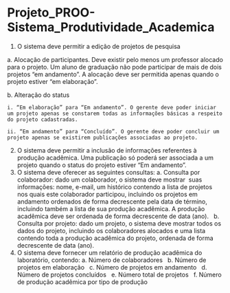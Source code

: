 # Projeto_PROO-Sistema_Produtividade_Academica

1. O sistema deve permitir a edição de projetos de pesquisa

  a. Alocação de participantes. Deve existir pelo menos um professor alocado para o projeto. Um aluno de graduação não pode participar de mais de dois projetos “em andamento”. A alocação deve ser permitida apenas quando o projeto estiver “em elaboração”.
  
  b. Alteração do status
  
    i. “Em elaboração” para “Em andamento”. O gerente deve poder iniciar um projeto apenas se constarem todas as informações básicas a respeito do projeto cadastradas. 
    
    ii. “Em andamento” para “Concluído”. O gerente deve poder concluir um projeto apenas se existirem publicações associadas ao projeto.
    
2. O sistema deve permitir a inclusão de informações referentes à produção acadêmica. Uma
publicação só poderá ser associada a um projeto quando o status do projeto estiver
“Em andamento”.  
3. O sistema deve oferecer as seguintes consultas:
a. Consulta por colaborador: dado um colaborador, o sistema deve mostrar  suas informações: nome, e-mail, um histórico contendo a lista de projetos nos quais este colaborador participou, incluindo os projetos em andamento ordenados de forma decrescente pela data de término, incluindo também a lista de sua produção acadêmica. A produção acadêmica deve ser ordenada de forma decrescente de data (ano).  
b. Consulta por projeto: dado um projeto, o sistema deve mostrar todos os dados do projeto, incluindo os colaboradores alocados e uma lista contendo toda a produção acadêmica do projeto, ordenada de forma decrescente de data (ano).  
4. O sistema deve fornecer um relatório de produção acadêmica do laboratório, contendo:
a. Número de colaboradores  
b. Número de projetos em elaboração  
c. Número de projetos em andamento  
d. Número de projetos concluídos  
e. Número total de projetos  
f. Número de produção acadêmica por tipo de produção  
